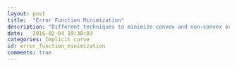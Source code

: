 ```yaml
---
layout: post
title:  "Error Function Minimization"
description: "Different techniques to minimize convex and non-convex error function"
date:   2016-02-04 19:30:03
categories: Implicit curve
id: error_function_minimization
comments: true
---
```

